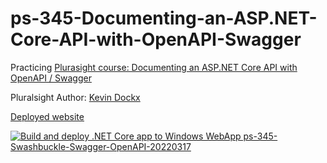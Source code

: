 # ps-345-Documenting-an-ASP.NET-Core-API-with-OpenAPI-Swagger


Practicing [Plurasight course: Documenting an ASP.NET Core API with OpenAPI / Swagger](https://app.pluralsight.com/library/courses/aspdotnet-core-api-openapi-swagger/table-of-contents) 

Pluralsight Author: [Kevin Dockx](https://www.pluralsight.com/authors/kevin-dockx) 
 

<a href="https://ps-345-swashbuckle-swagger-openapi-20220317.azurewebsites.net/index.html" target="_blank">Deployed website</a>


[![Build and deploy .NET Core app to Windows WebApp ps-345-Swashbuckle-Swagger-OpenAPI-20220317](https://github.com/SamNiyazi2/ps-345-Documenting-an-ASP.NET-Core-API-with-OpenAPI-Swagger/actions/workflows/ps-345-Swashbuckle-Swagger-OpenAPI-20220317.yml/badge.svg?branch=main)](https://github.com/SamNiyazi2/ps-345-Documenting-an-ASP.NET-Core-API-with-OpenAPI-Swagger/actions/workflows/ps-345-Swashbuckle-Swagger-OpenAPI-20220317.yml)
